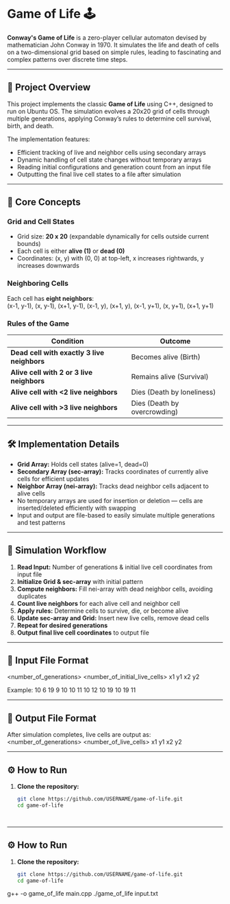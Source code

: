 # Game of Life 🕹️

**Conway's Game of Life** is a zero-player cellular automaton devised by mathematician John Conway in 1970. It simulates the life and death of cells on a two-dimensional grid based on simple rules, leading to fascinating and complex patterns over discrete time steps.

---

## 🚀 Project Overview

This project implements the classic **Game of Life** using C++, designed to run on Ubuntu OS. The simulation evolves a 20x20 grid of cells through multiple generations, applying Conway’s rules to determine cell survival, birth, and death.  

The implementation features:  
- Efficient tracking of live and neighbor cells using secondary arrays  
- Dynamic handling of cell state changes without temporary arrays  
- Reading initial configurations and generation count from an input file  
- Outputting the final live cell states to a file after simulation  

---

## 🎯 Core Concepts

### Grid and Cell States

- Grid size: **20 x 20** (expandable dynamically for cells outside current bounds)  
- Each cell is either **alive (1)** or **dead (0)**  
- Coordinates: (x, y) with (0, 0) at top-left, x increases rightwards, y increases downwards  

### Neighboring Cells

Each cell has **eight neighbors**:  
(x-1, y-1), (x, y-1), (x+1, y-1),
(x-1, y), (x+1, y),
(x-1, y+1), (x, y+1), (x+1, y+1)


### Rules of the Game

| Condition                        | Outcome                      |
|---------------------------------|------------------------------|
| **Dead cell with exactly 3 live neighbors** | Becomes alive (Birth)         |
| **Alive cell with 2 or 3 live neighbors**    | Remains alive (Survival)      |
| **Alive cell with <2 live neighbors**        | Dies (Death by loneliness)    |
| **Alive cell with >3 live neighbors**        | Dies (Death by overcrowding)  |

---

## 🛠️ Implementation Details

- **Grid Array:** Holds cell states (alive=1, dead=0)  
- **Secondary Array (sec-array):** Tracks coordinates of currently alive cells for efficient updates  
- **Neighbor Array (nei-array):** Tracks dead neighbor cells adjacent to alive cells  
- No temporary arrays are used for insertion or deletion — cells are inserted/deleted efficiently with swapping  
- Input and output are file-based to easily simulate multiple generations and test patterns  

---

## 🔄 Simulation Workflow

1. **Read Input:** Number of generations & initial live cell coordinates from input file  
2. **Initialize Grid & sec-array** with initial pattern  
3. **Compute neighbors:** Fill nei-array with dead neighbor cells, avoiding duplicates  
4. **Count live neighbors** for each alive cell and neighbor cell  
5. **Apply rules:** Determine cells to survive, die, or become alive  
6. **Update sec-array and Grid:** Insert new live cells, remove dead cells  
7. **Repeat for desired generations**  
8. **Output final live cell coordinates** to output file  

---

## 📝 Input File Format

<number_of_generations>
<number_of_initial_live_cells>
x1 y1
x2 y2


Example:
10
6
19 9
10 10
11 10
12 10
19 10
19 11


---

## 💾 Output File Format

After simulation completes, live cells are output as:  
<number_of_generations>
<number_of_live_cells>
x1 y1
x2 y2


---

## ⚙️ How to Run

1. **Clone the repository:**

   ```bash
   git clone https://github.com/USERNAME/game-of-life.git
   cd game-of-life




---

## ⚙️ How to Run

1. **Clone the repository:**

   ```bash
   git clone https://github.com/USERNAME/game-of-life.git
   cd game-of-life


g++ -o game_of_life main.cpp
./game_of_life input.txt

